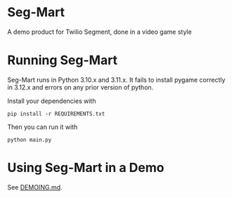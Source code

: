 # Seg-Mart
A demo product for Twilio Segment, done in a video game style

# Running Seg-Mart

Seg-Mart runs in Python 3.10.x and 3.11.x.  It fails to install pygame correctly in 3.12.x and errors on any prior version of python.

Install your dependencies with

`pip install -r REQUIREMENTS.txt`

Then you can run it with

`python main.py`

# Using Seg-Mart in a Demo
See [DEMOING.md](DEMOING.md).